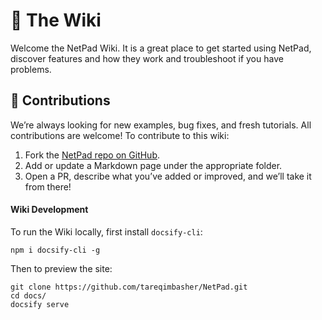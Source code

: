# :blue_book: The Wiki

Welcome the NetPad Wiki. It is a great place to get started using NetPad, discover features and how they work and
troubleshoot if you have problems.

## :handshake: Contributions <!-- {docsify-ignore} -->

We’re always looking for new examples, bug fixes, and fresh tutorials. All contributions are welcome! To contribute to
this wiki:

1. Fork the [NetPad repo on GitHub](https://github.com/tareqimbasher/NetPad).
2. Add or update a Markdown page under the appropriate folder.
3. Open a PR, describe what you’ve added or improved, and we’ll take it from there!


#### Wiki Development

To run the Wiki locally, first install `docsify-cli`:

```shell
npm i docsify-cli -g
```

Then to preview the site:

```shell
git clone https://github.com/tareqimbasher/NetPad.git
cd docs/
docsify serve
```